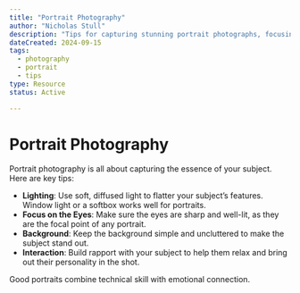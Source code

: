 ```yaml
---
title: "Portrait Photography"
author: "Nicholas Stull"
description: "Tips for capturing stunning portrait photographs, focusing on lighting, composition, and subject interaction."
dateCreated: 2024-09-15
tags:
  - photography
  - portrait
  - tips
type: Resource
status: Active

---
```


# Portrait Photography

Portrait photography is all about capturing the essence of your subject. Here are key tips:

- **Lighting**: Use soft, diffused light to flatter your subject’s features. Window light or a softbox works well for portraits.
- **Focus on the Eyes**: Make sure the eyes are sharp and well-lit, as they are the focal point of any portrait.
- **Background**: Keep the background simple and uncluttered to make the subject stand out.
- **Interaction**: Build rapport with your subject to help them relax and bring out their personality in the shot.

Good portraits combine technical skill with emotional connection.
